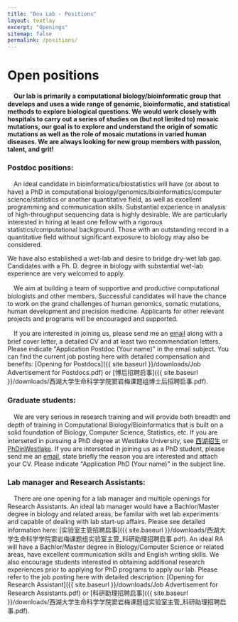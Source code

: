 ```yaml
---
title: "Dou Lab - Positions"
layout: textlay
excerpt: "Openings"
sitemap: false
permalink: /positions/
---
```


# Open positions

　**Our lab is primarily a computational biology/bioinformatic group that develops and uses a wide range of genomic, bioinformatic, and statistical methods to explore biological questions. We would work closely with hospitals to carry out a series of studies on (but not limited to) mosaic mutations, our goal is to explore and understand the origin of somatic mutations as well as the role of mosaic mutations in varied human diseases. We are always looking for new group members with passion, talent, and grit!**

### Postdoc positions:
　An ideal candidate in bioinformatics/biostatistics will have (or about to have) a PhD in computational biology/genomics/bioinformatics/computer science/statistics or another quantitative field, as well as excellent programming and communication skills. Substantial experience in analysis of high-throughput sequencing data is highly desirable. We are particularly interested in hiring at least one fellow with a rigorous statistics/computational background. Those with an outstanding record in a quantitative field without significant exposure to biology may also be considered.

  We have also established a wet-lab and desire to bridge dry-wet lab gap. Candidates with a Ph. D. degree in biology with substantial wet-lab experience are very welcomed to apply.

　We aim at building a team of supportive and productive computational biologists and other members. Successful candidates will have the chance to work on the grand challenges of human genomics, somatic mutations, human development and precision medicine. Applicants for other relevant projects and programs will be encouraged and supported. 

　If you are interested in joining us, please send me an [email](mailto:douyanmei@westlake.edu.cn) along with a brief cover letter, a detailed CV and at least two recommendation letters. Please indicate "Application Postdoc (Your name)" in the email subject. You can find the current job posting here with detailed compensation and benefits:
[Opening for Postdocs]({{ site.baseurl }}/downloads/Job Advertisement for Postdocs.pdf) or [博后招聘启事]({{ site.baseurl }}/downloads/西湖大学生命科学学院窦岩梅课题组博士后招聘启事.pdf). 

### Graduate students:
　We are very serious in research training and will provide both breadth and depth of training in Computational Biology/Bioinformatics that is built on a solid foundation of Biology, Computer Science, Statistics, etc. If you are interseted in pursuing a PhD degree at Westlake University, see [西湖招生](https://www.westlake.edu.cn/admissions_aid/graduate/) or [PhDinWestlake](https://en.westlake.edu.cn/admissions_aid/graduate/). If you are interseted in joining us as a PhD student, please send me an [email](mailto:douyanmei@westlake.edu.cn), state briefly the reason you are interested and attach your CV. Please indicate "Application PhD (Your name)" in the subject line.

### Lab manager and Research Assistants:
　There are one opening for a lab manager and multiple openings for Research Assistants. An ideal lab manager would have a Bachlor/Master degree in biology and related areas, be familar with wet lab experiments and capable of dealing with lab start-up affairs. Please see detailed information here: [实验室主管招聘启事]({{ site.baseurl }}/downloads/西湖大学生命科学学院窦岩梅课题组实验室主管_科研助理招聘启事.pdf). An ideal RA will have a Bachlor/Master degree in Biology/Computer Science or related areas, have excellent communication skills and English writing skills. We also encourage students interested in obtaining additional research experiences prior to applying for PhD programs to apply our lab. Please refer to the job posting here with detailed description: [Opening for Research Assistant]({{ site.baseurl }}/downloads/Job Advertisement for Research Assistants.pdf) or [科研助理招聘启事]({{ site.baseurl }}/downloads/西湖大学生命科学学院窦岩梅课题组实验室主管_科研助理招聘启事.pdf).


<!-- <figure> -->
<!-- <img src="{{ site.url }}{{ site.baseurl }}/images/picpic/Gallery/DSC_0696.jpg" width="95%"> -->
<!-- </figure> -->
